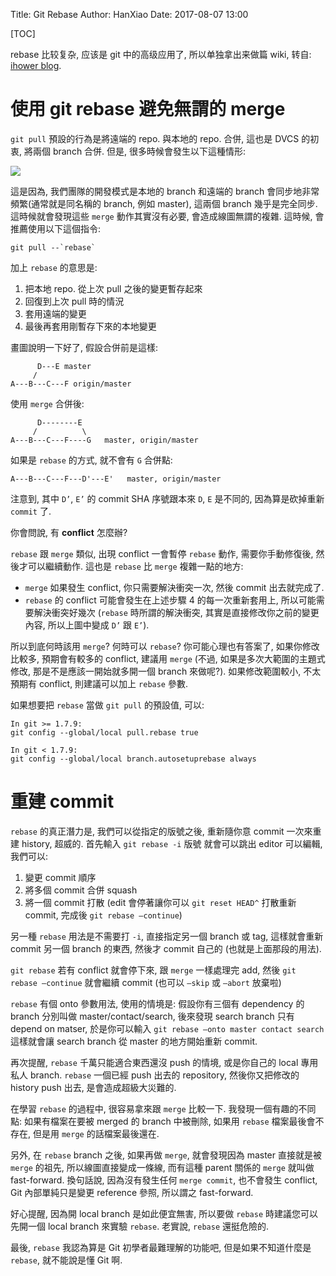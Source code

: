 Title: Git Rebase
Author: HanXiao
Date: 2017-08-07 13:00

[TOC]

rebase 比较复杂, 应该是 git 中的高级应用了, 所以单独拿出来做篇 wiki, 转自: [ihower blog](https://ihower.tw/blog).

# 使用 git rebase 避免無謂的 merge
`git pull` 預設的行為是將遠端的 repo. 與本地的 repo. 合併, 這也是 DVCS 的初衷, 將兩個 branch 合併. 但是, 很多時候會發生以下這種情形:

![]({filename}/images/gitRebase/git-`merge`.jpg)

這是因為, 我們團隊的開發模式是本地的 branch 和遠端的 branch 會同步地非常頻繁(通常就是同名稱的 branch, 例如 master), 這兩個 branch 幾乎是完全同步. 這時候就會發現這些 `merge` 動作其實沒有必要, 會造成線圖無謂的複雜. 這時候, 會推薦使用以下這個指令:

```
git pull --`rebase`
```

加上 `rebase` 的意思是:

1. 把本地 repo. 從上次 pull 之後的變更暫存起來
2. 回復到上次 pull 時的情況
3. 套用遠端的變更
4. 最後再套用剛暫存下來的本地變更

畫圖說明一下好了, 假設合併前是這樣:

```
      D---E master
     /
A---B---C---F origin/master
```

使用 `merge` 合併後:

```
      D--------E
     /          \
A---B---C---F----G   master, origin/master
```

如果是 `rebase` 的方式, 就不會有 `G` 合併點:

```
A---B---C---F---D'---E'   master, origin/master
```

注意到, 其中 `D’`, `E’` 的 commit SHA 序號跟本來 `D`, `E` 是不同的, 因為算是砍掉重新 `commit` 了.

你會問說, 有 **conflict** 怎麼辦?

`rebase` 跟 `merge` 類似, 出現 conflict 一會暫停 `rebase` 動作, 需要你手動修復後, 然後才可以繼續動作. 這也是 `rebase` 比 `merge` 複雜一點的地方:

- `merge` 如果發生 conflict, 你只需要解決衝突一次, 然後 commit 出去就完成了.
- `rebase` 的 conflict 可能會發生在上述步驟 4 的每一次重新套用上, 所以可能需要解決衝突好幾次 (`rebase` 時所謂的解決衝突, 其實是直接修改你之前的變更內容, 所以上圖中變成 `D’` 跟 `E’`).

所以到底何時該用 `merge`? 何時可以 `rebase`? 你可能心理也有答案了, 如果你修改比較多, 預期會有較多的 conflict, 建議用 `merge` (不過, 如果是多次大範圍的主題式修改, 那是不是應該一開始就多開一個 branch 來做呢?). 如果修改範圍較小, 不太預期有 conflict, 則建議可以加上 `rebase` 參數.

如果想要把 `rebase` 當做 `git pull` 的預設值, 可以:

```
In git >= 1.7.9:
git config --global/local pull.rebase true

In git < 1.7.9:
git config --global/local branch.autosetuprebase always
```

# 重建 commit
`rebase` 的真正潛力是, 我們可以從指定的版號之後, 重新隨你意 commit 一次來重建 history, 超威的. 首先輸入 `git rebase -i` 版號 就會可以跳出 editor 可以編輯, 我們可以:

1. 變更 commit 順序
1. 將多個 commit 合併 squash
1. 將一個 commit 打散 (edit 會停著讓你可以 `git reset HEAD^` 打散重新 commit, 完成後 `git rebase –continue`)

另一種 `rebase` 用法是不需要打 `-i`, 直接指定另一個 branch 或 tag, 這樣就會重新 commit 另一個 branch 的東西, 然後才 commit 自己的 (也就是上面那段的用法).

`git rebase` 若有 conflict 就會停下來, 跟 `merge` 一樣處理完 add, 然後 `git rebase –continue` 就會繼續 commit (也可以 `–skip` 或 `–abort` 放棄啦)

`rebase` 有個 onto 參數用法, 使用的情境是: 假設你有三個有 dependency 的 branch 分別叫做 master/contact/search, 後來發現 search branch 只有 depend on matser, 於是你可以輸入 `git rebase –onto master contact search` 這樣就會讓 search branch 從 master 的地方開始重新 commit.

再次提醒, `rebase` 千萬只能適合東西還沒 push 的情境, 或是你自己的 local 專用私人 branch. `rebase` 一個已經 push 出去的 repository, 然後你又把修改的 history push 出去, 是會造成超級大災難的.

在學習 `rebase` 的過程中, 很容易拿來跟 `merge` 比較一下. 我發現一個有趣的不同點: 如果有檔案在要被 merged 的 branch 中被刪除, 如果用 `rebase` 檔案最後會不存在, 但是用 `merge` 的話檔案最後還在.

另外, 在 `rebase` branch 之後, 如果再做 `merge`, 就會發現因為 master 直接就是被 `merge` 的祖先, 所以線圖直接變成一條線, 而有這種 parent 關係的 `merge` 就叫做 fast-forward. 換句話說, 因為沒有發生任何 `merge commit`, 也不會發生 conflict, Git 內部單純只是變更 reference 參照, 所以謂之 fast-forward.

好心提醒, 因為開 local branch 是如此便宜無害, 所以要做 `rebase` 時建議您可以先開一個 local branch 來實驗 `rebase`. 老實說, `rebase` 還挺危險的.

最後, `rebase` 我認為算是 Git 初學者最難理解的功能吧, 但是如果不知道什麼是 `rebase`, 就不能說是懂 Git 啊.
